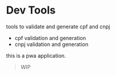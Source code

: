 # Dev Tools

tools to validate and generate cpf and cnpj

* cpf validation and generation
* cnpj validation and generation

this is a pwa application.


> WIP
